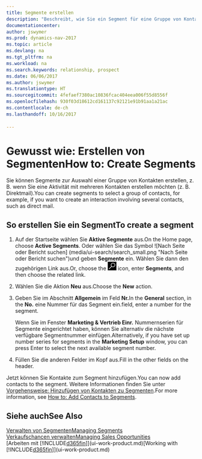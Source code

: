 ```yaml
---
title: Segmente erstellen
description: "Beschreibt, wie Sie ein Segment für eine Gruppe von Kontakten in Dynamics NAV erstellen, beispielsweise um mehrere Kontakte mit einer Direktsendung anzusprechen."
documentationcenter: 
author: jswymer
ms.prod: dynamics-nav-2017
ms.topic: article
ms.devlang: na
ms.tgt_pltfrm: na
ms.workload: na
ms.search.keywords: relationship, prospect
ms.date: 06/06/2017
ms.author: jswymer
ms.translationtype: HT
ms.sourcegitcommit: 4fefaef7380ac10836fcac404eea006f55d8556f
ms.openlocfilehash: 930f03d18612cd161137c92121e91b91aa1a21ac
ms.contentlocale: de-ch
ms.lasthandoff: 10/16/2017

---
```

# <a name="how-to-create-segments"></a><span data-ttu-id="2f4b9-103">Gewusst wie: Erstellen von Segmenten</span><span class="sxs-lookup"><span data-stu-id="2f4b9-103">How to: Create Segments</span></span>
<span data-ttu-id="2f4b9-104">Sie können Segmente zur Auswahl einer Gruppe von Kontakten erstellen, z. B. wenn Sie eine Aktivität mit mehreren Kontakten erstellen möchten (z. B. Direktmail).</span><span class="sxs-lookup"><span data-stu-id="2f4b9-104">You can create segments to select a group of contacts, for example, if you want to create an interaction involving several contacts, such as direct mail.</span></span>

## <a name="to-create-a-segment"></a><span data-ttu-id="2f4b9-105">So erstellen Sie ein Segment</span><span class="sxs-lookup"><span data-stu-id="2f4b9-105">To create a segment</span></span>
1. <span data-ttu-id="2f4b9-106">Auf der Startseite wählen Sie **Aktive Segmente** aus.</span><span class="sxs-lookup"><span data-stu-id="2f4b9-106">On the Home page, choose **Active Segments**.</span></span> <span data-ttu-id="2f4b9-107">Oder wählen Sie das Symbol ![Nach Seite oder Bericht suchen] (media/ui-search/search_small.png "Nach Seite oder Bericht suchen")und geben **Segmente** ein. Wählen Sie dann den zugehörigen Link aus.</span><span class="sxs-lookup"><span data-stu-id="2f4b9-107">Or, choose the ![Search for Page or Report](media/ui-search/search_small.png "Search for Page or Report icon") icon, enter **Segments**, and then choose the related link.</span></span>
2. <span data-ttu-id="2f4b9-108">Wählen Sie die Aktion **Neu** aus.</span><span class="sxs-lookup"><span data-stu-id="2f4b9-108">Choose the **New** action.</span></span>
3. <span data-ttu-id="2f4b9-109">Geben Sie im Abschnitt **Allgemein** im Feld **Nr.**</span><span class="sxs-lookup"><span data-stu-id="2f4b9-109">In the **General** section, in the **No.**</span></span> <span data-ttu-id="2f4b9-110">eine Nummer für das Segment ein.</span><span class="sxs-lookup"><span data-stu-id="2f4b9-110">field, enter a number for the segment.</span></span>

    <span data-ttu-id="2f4b9-111">Wenn Sie im Fenster **Marketing & Vertrieb Einr.** Nummernserien für Segmente eingerichtet haben, können Sie alternativ die nächste verfügbare Segmentnummer einfügen.</span><span class="sxs-lookup"><span data-stu-id="2f4b9-111">Alternatively, if you have set up number series for segments in the **Marketing Setup** window, you can press Enter to select the next available segment number.</span></span>
4. <span data-ttu-id="2f4b9-112">Füllen Sie die anderen Felder im Kopf aus.</span><span class="sxs-lookup"><span data-stu-id="2f4b9-112">Fill in the other fields on the header.</span></span>

<span data-ttu-id="2f4b9-113">Jetzt können Sie Kontakte zum Segment hinzufügen.</span><span class="sxs-lookup"><span data-stu-id="2f4b9-113">You can now add contacts to the segment.</span></span> <span data-ttu-id="2f4b9-114">Weitere Informationen finden Sie unter [Vorgehensweise: Hinzufügen von Kontakten zu Segmenten](marketing-add-contact-segment.md).</span><span class="sxs-lookup"><span data-stu-id="2f4b9-114">For more information, see [How to: Add Contacts to Segments](marketing-add-contact-segment.md).</span></span>

## <a name="see-also"></a><span data-ttu-id="2f4b9-115">Siehe auch</span><span class="sxs-lookup"><span data-stu-id="2f4b9-115">See Also</span></span>
[<span data-ttu-id="2f4b9-116">Verwalten von Segmenten</span><span class="sxs-lookup"><span data-stu-id="2f4b9-116">Managing Segments</span></span>](marketing-segments.md)  
[<span data-ttu-id="2f4b9-117">Verkaufschancen verwalten</span><span class="sxs-lookup"><span data-stu-id="2f4b9-117">Managing Sales Opportunities</span></span>](marketing-manage-sales-opportunities.md)  
<span data-ttu-id="2f4b9-118">[Arbeiten mit [!INCLUDE[d365fin](includes/d365fin_md.md)]](ui-work-product.md)</span><span class="sxs-lookup"><span data-stu-id="2f4b9-118">[Working with [!INCLUDE[d365fin](includes/d365fin_md.md)]](ui-work-product.md)</span></span>  

